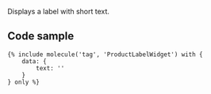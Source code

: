 Displays a label with short text.

## Code sample

```
{% include molecule('tag', 'ProductLabelWidget') with {
    data: {
        text: ''
    }
} only %}
```
